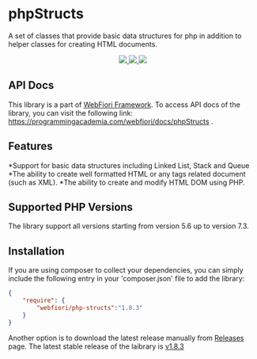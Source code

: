 # phpStructs
A set of classes that provide basic data structures for php in addition to helper classes for creating HTML documents.

<p align="center">
  <a href="https://travis-ci.org/usernane/phpStructs">
    <img src="https://travis-ci.org/usernane/phpStructs.svg?branch=master">
  </a>
  <a href="https://codecov.io/gh/usernane/phpStructs">
    <img src="https://codecov.io/gh/usernane/phpStructs/branch/master/graph/badge.svg" />
  </a>
  <a href="https://paypal.me/IbrahimBinAlshikh">
    <img src="https://img.shields.io/endpoint.svg?url=https%3A%2F%2Fprogrammingacademia.com%2Fwebfiori%2Fapis%2Fshields-get-dontate-badget">
  </a>
</p>

## API Docs
This library is a part of <a href="https://github.com/usernane/webfiori">WebFiori Framework</a>. To access API docs of the library, you can visit the following link: https://programmingacademia.com/webfiori/docs/phpStructs .

## Features
*Support for basic data structures including Linked List, Stack and Queue
*The ability to create well formatted HTML or any tags related document (such as XML).
*The ability to create and modify HTML DOM using PHP.

## Supported PHP Versions
The library support all versions starting from version 5.6 up to version 7.3.

## Installation
If you are using composer to collect your dependencies, you can simply include the following entry in your 'composer.json' file to add the library:

``` json
{
    "require": {
        "webfiori/php-structs":"1.8.3"
    }
}
```

Another option is to download the latest release manually from <a href="https://github.com/usernane/phpStruct/releases">Releases</a> page. The latest stable release of the laibrary is <a href="https://github.com/usernane/phpStructs/releases/tag/v1.8.3">v1.8.3</a>

